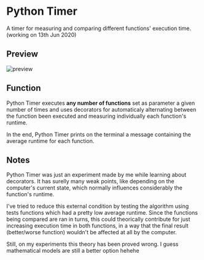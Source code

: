 # Python Timer
A timer for measuring and comparing different functions' execution time. (working on 13th Jun 2020)

## Preview

![preview](https://github.com/GermainPereira/python_timer/blob/master/2020-06-13-preview-python-timer.gif?raw=true)

## Function

Python Timer executes **any number of functions** set as parameter a given number of times and uses decorators for automaticaly alternating between the function been executed and measuring individually each function's runtime. 

In the end, Python Timer prints on the terminal a message containing the average runtime for each function.

## Notes
Python Timer was just an experiment made by me while learning about decorators. It has surelly many weak points, like depending on the computer's current state, which normally influences considerably the function's runtime.  

I've tried to reduce this external condition by testing the algorithm using tests functions which had a pretty low average runtime. Since the functions being compared are ran in turns, this could theorically contribute for just increasing execution time in both functions, in a way that the final result (better/worse function) wouldn't be affected at all by the computer. 

Still, on my experiments this theory has been proved wrong. I guess mathematical models are still a better option hehehe
